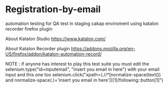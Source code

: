 # Registration-by-email
automation testing for QA test in staging cakap enviroment using katalon recorder firefox plugin

About Katalon Studio
https://www.katalon.com/

About Katalon Recorder plugin
https://addons.mozilla.org/en-US/firefox/addon/katalon-automation-record/

NOTE : 
if anyone has interest to play this test suite you must edit the selenium.type("id=inputemail", "insert you email in here") with your email input and this one too 
selenium.click("xpath=(.//*[normalize-space(text()) and normalize-space(.)='insert you email in here'])[1]/following::button[1]")

